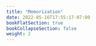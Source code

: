 ```yaml
---
title: "Memorization"
date: 2022-05-16T17:55:17-07:00
bookFlatSection: true
bookCollapseSection: false
weight: 2
---
```


